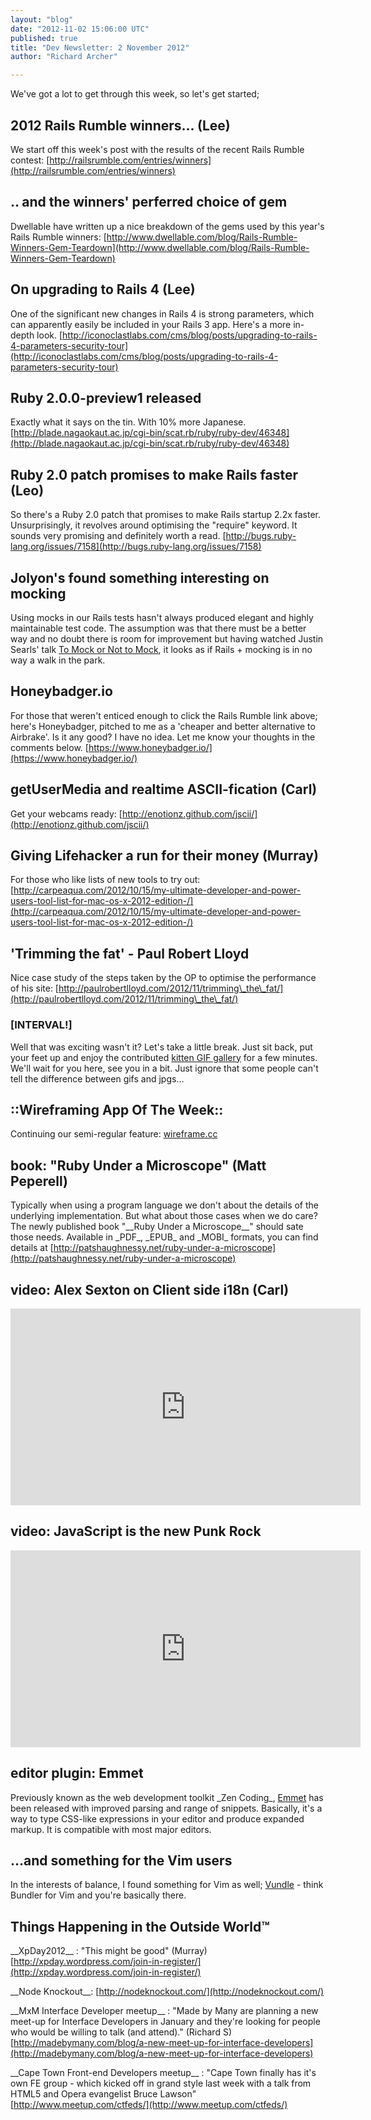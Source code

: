```yaml
---
layout: "blog"
date: "2012-11-02 15:06:00 UTC"
published: true
title: "Dev Newsletter: 2 November 2012"
author: "Richard Archer"

---
```


We've got a lot to get through this week, so let's get started;

## 2012 Rails Rumble winners… (Lee) We start off this week's post with the results of the recent Rails Rumble contest:  [http://railsrumble.com/entries/winners](http://railsrumble.com/entries/winners)

## .. and the winners' perferred choice of gem Dwellable have written up a nice breakdown of the gems used by this year's Rails Rumble winners: [http://www.dwellable.com/blog/Rails-Rumble-Winners-Gem-Teardown](http://www.dwellable.com/blog/Rails-Rumble-Winners-Gem-Teardown)

## On upgrading to Rails 4 (Lee) One of the significant new changes in Rails 4 is strong parameters, which can apparently easily be included in your Rails 3 app. Here's a more in-depth look. [http://iconoclastlabs.com/cms/blog/posts/upgrading-to-rails-4-parameters-security-tour](http://iconoclastlabs.com/cms/blog/posts/upgrading-to-rails-4-parameters-security-tour)

## Ruby 2.0.0-preview1 released Exactly what it says on the tin. With 10% more Japanese. [http://blade.nagaokaut.ac.jp/cgi-bin/scat.rb/ruby/ruby-dev/46348](http://blade.nagaokaut.ac.jp/cgi-bin/scat.rb/ruby/ruby-dev/46348)

## Ruby 2.0 patch promises to make Rails faster (Leo) So there's a Ruby 2.0 patch that promises to make Rails startup 2.2x faster. Unsurprisingly, it revolves around optimising the "require" keyword. It sounds very promising and definitely worth a read. [http://bugs.ruby-lang.org/issues/7158](http://bugs.ruby-lang.org/issues/7158)

## Jolyon's found something interesting on mocking Using mocks in our Rails tests hasn't always produced elegant and highly maintainable test code. The assumption was that there must be a better way and no doubt there is room for improvement but having watched Justin Searls' talk [To Mock or Not to Mock](http://confreaks.com/videos/1255-rockymtnruby2012-to-mock-or-not-to-mock), it looks as if Rails + mocking is in no way a walk in the park.

## Honeybadger.io For those that weren't enticed enough to click the Rails Rumble link above; here's Honeybadger, pitched to me as a 'cheaper and better alternative to Airbrake'. Is it any good? I have no idea. Let me know your thoughts in the comments below. [https://www.honeybadger.io/](https://www.honeybadger.io/)

## getUserMedia and realtime ASCII-fication (Carl) Get your webcams ready: [http://enotionz.github.com/jscii/](http://enotionz.github.com/jscii/)

## Giving Lifehacker a run for their money (Murray) For those who like lists of new tools to try out: [http://carpeaqua.com/2012/10/15/my-ultimate-developer-and-power-users-tool-list-for-mac-os-x-2012-edition-/](http://carpeaqua.com/2012/10/15/my-ultimate-developer-and-power-users-tool-list-for-mac-os-x-2012-edition-/)

## 'Trimming the fat' - Paul Robert Lloyd Nice case study of the steps taken by the OP to optimise the performance of his site: [http://paulrobertlloyd.com/2012/11/trimming\_the\_fat/](http://paulrobertlloyd.com/2012/11/trimming\_the\_fat/)

### [INTERVAL!] Well that was exciting wasn't it? Let's take a little break. Just sit back, put your feet up and enjoy the contributed [kitten GIF gallery](http://imgur.com/a/RnF6j) for a few minutes. We'll wait for you here, see you in a bit. Just ignore that some people can't tell the difference between gifs and jpgs…

## ::Wireframing App Of The Week:: Continuing our semi-regular feature: [wireframe.cc](http://wireframe.cc) 

## book: "Ruby Under a Microscope" (Matt Peperell) Typically when using a program language we don't about the details of the underlying implementation. But what about those cases when we do care? The newly published book "\_\_Ruby Under a Microscope\_\_" should sate those needs. Available in \_PDF\_, \_EPUB\_ and \_MOBI\_ formats, you can find details at [http://patshaughnessy.net/ruby-under-a-microscope](http://patshaughnessy.net/ruby-under-a-microscope)

## video: Alex Sexton on Client side i18n (Carl)<iframe width="560" height="315" src="http://www.youtube.com/embed/uXS_-JRsB8M" frameborder="0" allowfullscreen></iframe>

## video: JavaScript is the new Punk Rock<iframe width="560" height="315" src="http://www.youtube.com/embed/PN8Eg1K9xjE" frameborder="0" allowfullscreen></iframe>

## editor plugin: Emmet Previously known as the web development toolkit \_Zen Coding\_, [Emmet](http://docs.emmet.io/) has been released with improved parsing and range of snippets. Basically, it's a way to type CSS-like expressions in your editor and produce expanded markup. It is compatible with most major editors. 

## …and something for the Vim users In the interests of balance, I found something for Vim as well; [Vundle](https://github.com/gmarik/vundle) - think Bundler for Vim and you're basically there.

## Things Happening in the Outside World™

\_\_XpDay2012\_\_ : "This might be good" (Murray) [http://xpday.wordpress.com/join-in-register/](http://xpday.wordpress.com/join-in-register/)

\_\_Node Knockout\_\_: [http://nodeknockout.com/](http://nodeknockout.com/)

\_\_MxM Interface Developer meetup\_\_ : "Made by Many are planning a new meet-up for Interface Developers in January and they're looking for people who would be willing to talk (and attend)." (Richard S) [http://madebymany.com/blog/a-new-meet-up-for-interface-developers](http://madebymany.com/blog/a-new-meet-up-for-interface-developers)

\_\_Cape Town Front-end Developers meetup\_\_ : "Cape Town finally has it's own FE group - which kicked off in grand style last week with a talk from HTML5 and Opera evangelist Bruce Lawson" [http://www.meetup.com/ctfeds/](http://www.meetup.com/ctfeds/)


